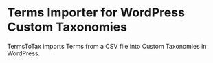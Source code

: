 # Terms Importer for WordPress Custom Taxonomies

TermsToTax imports Terms from a CSV file into Custom Taxonomies in WordPress.
